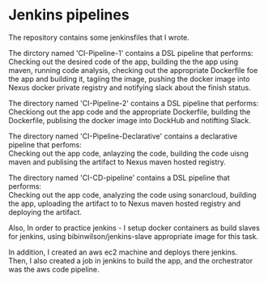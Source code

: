 # Jenkins pipelines

The repository contains some jenkinsfiles that I wrote.

The dirctory named 'CI-Pipeline-1' contains a DSL pipeline that performs:<br>
Checking out the desired code of the app, building the the app using maven, running code analysis, checking out the appropriate Dockerfile foe the app and building it, tagiing the image, pushing the docker image into Nexus docker private registry and notifying slack about the finish status.

The directory named 'CI-Pipeline-2' contains a DSL pipeline that performs:
Checkiong out the app code and the appropriate Dockerfile, building the Dockerfile, publising the docker image into DockHub and notifting Slack.

The directory named 'CI-Pipeline-Declarative' contains a declarative pipeline that perfoms:<br>
Checking out the app code, anlayzing the code, building the code uisng maven and publising the artifact to Nexus maven hosted registry.

The directory named 'CI-CD-pipeline' contains a DSL pipeline that performs:<br>
Checking out the app code, analyzing the code using sonarcloud, building the app, uploading the artifact to to Nexus maven hosted registry and deploying the artifact.

Also, In order to practice jenkins - I setup docker containers as build slaves for jenkins, using bibinwilson/jenkins-slave appropriate image for this task.

In addition, I created an aws ec2 machine and deploys there jenkins. <br>
Then, I also created a job in jenkins to build the app, and the orchestrator was the aws code pipeline.

